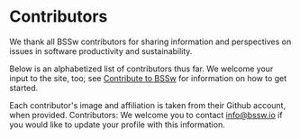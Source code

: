 # Contributors

We thank all BSSw contributors for sharing information and perspectives on issues in software productivity and sustainability.

Below is an alphabetized list of contributors thus far.  We welcome your input to the site, too; see [Contribute to BSSw](https://bssw.io/pages/what-to-contribute-content-for-better-scientific-software) for information on how to get started.
  
Each contributor's image and affiliation is taken from their Github account, when provided.  Contributors: We welcome you to contact [info@bssw.io](mailto:info@bssw.io) if you would like to update your profile with this information. 

<!---
Input contributors on front-end
--->

<!-- instructions for the contributor mappings below
  Column 1: GH id or "-"
  Column 2: Key for alphabetization
  Column 3: Name to display. (If col 1 is "-" a name matching this column is alphabetized per col 2)
-->

<!--
Contributor overrides:
"vsoch", "Sochat", "Vanessa Sochat"
"nniiicc", "Weber", "Nic Weber"
"gonsie", "Gonsiorowski", "Elsa Gonsiorowski"
"npch", "Chue", "Neil Chue Hong"
"-", "BSSw", "BSSw Community"
"-", "BSSw", "BSSw.io Team"
"-", "BSSw", "The BSSw.io Editorial Team"
"alee", "Lee", "Allen Lee"
"parinaz2015", "Barakhshan", "Parinaz Barakhshan"
"mrmundt", "Mundt", "Miranda Mundt"
"rusu24edward", "Rusu", "Eddie Rusu"
"mozhgan-kch", "Kabiri", "Mozhgan Kabiri Chimeh"
-->
